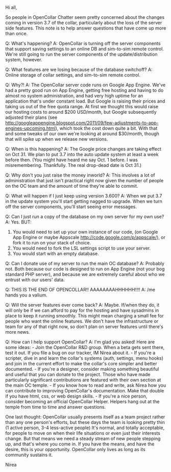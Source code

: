 Hi all,

So people in OpenCollar Chatter seem pretty concerned about the changes coming in version 3.7 of the collar, particularly about the loss of the server side features.  This note is to help answer questions that have come up more than once.

Q: What's happening?
A: OpenCollar is turning off the server components that support saving settings
to an online DB and sim-to-sim remote control.  We're still going to run the
server components of the update/distribution system, however.

Q: What features are we losing because of the database switchoff?
A: Online storage of collar settings, and sim-to-sim remote control.

Q: Why?!
A: The OpenCollar server code runs on Google App Engine.  We've had a pretty
good run on App Engine, getting free hosting and having to do almost no system
administration, and had very high uptime for an application that's under
constant load.  But Google is raising their prices and taking us out of the
free quota range.  At first we thought this would raise our hosting costs to
around $200 USD/month, but Google subsequently adjusted their plans (see
http://googleappengine.blogspot.com/2011/09/few-adjustments-to-app-engines-upcoming.html),
which took the cost down quite a bit.  With that and some tweaks of our own
we're looking at around $30/month, though that will spike up when we release
new versions.

Q: When is this happening?
A: The Google price changes are taking effect on Oct 31.  We plan to put 3.7
into the auto update system at least a week before then.  (You might have heard
me say Oct. 1 before.  I was misremembering.  Thankfully.  The real drop-dead
date is Oct 31.)

Q: Why don't you just raise the money inworld?
A: This involves a lot of administration that just isn't practical right now
given the number of people on the OC team and the amount of time they're able
to commit.

Q: What will happen if I just keep using version 3.600?
A: When we put 3.7 in the update system you'll start getting nagged to upgrade.
When we turn off the server components, you'll start seeing error messages.

Q: Can I just run a copy of the database on my own server for my own use?
A: Yes.  BUT:

1. You would need to set up your own instance of our code, (on Google App
Engine or maybe Appscale http://code.google.com/p/appscale/), or fork it to run
on your stack of choice.
2. You would need to fork the LSL settings script to use your server.
3. You would start with an empty database.

Q: Can I donate use of my server to run the main OC database?
A: Probably not.  Both because our code is designed to run on App Engine (not
your bog standard PHP server), and because we are extremely careful about who
we entrust with our users' data.

Q: THIS IS THE END OF OPENCOLLAR!! AAAAAAAAHHHHHH!!!!
A: /me hands you a valium.

Q: Will the server features ever come back?
A: Maybe.  If/when they do, it will only be if we can afford to pay for the
hosting and have sysadmins in place to keep it running smoothly.  This might
mean charging a small fee for people who want the online features.  We don't
have the infrastructure or team for any of that right now, so don't plan on
server features until there's more news.

Q: How can I help support OpenCollar?
A: I'm glad you asked!  Here are some ideas:
    - Join the OpenCollar R&D group.  When a beta gets sent there, test it out.
      If you file a bug on our tracker, IM Nirea about it.
    - If you're a scripter, dive in and learn the collar's systems (auth,
      settings, menu hooks) and join in the current effort to make the collar's
core simpler and better documented.
    - If you're a designer, consider making something beautiful and useful that
      you can donate to the project.  Those who have made particularly
significant contributions are featured with their own section at the main OC
temple.
    - If you know how to read and write, ask Nirea how you can contribute to
      improving OpenCollar's documentation.  Make that double if you have html,
css, or web design skills.
    - If you're a nice person, consider becoming an official OpenCollar Helper.
      Helpers hang out at the temple from time to time and answer questions.

One last thought: OpenCollar usually presents itself as a team project rather
than any one person's efforts, but these days the team is looking pretty thin
(1 active person, 3-4 less-active people)  It's normal, and totally acceptable,
for people to move on when their life situations or even just their interests
change.  But that means we need a steady stream of new people stepping up, and
that's where you come in.  If you have the means, and have the desire, this is
your opportunity.  OpenCollar only lives as long as its community sustains it.

Nirea
